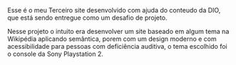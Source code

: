 Esse é o meu Terceiro site desenvolvido com ajuda do conteudo da DIO, que está sendo entregue como um desafio de projeto.

Nesse projeto o intuito era desenvolver um site baseado em algum tema na Wikipédia aplicando semântica, porem com um design moderno e com acessibilidade para pessoas com deficiência auditiva, o tema escolhido foi o console da Sony Playstation 2. 

